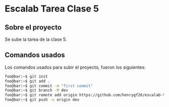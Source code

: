 # Escalab Tarea Clase 5

## Sobre el proyecto

Se sube la tarea de la clase 5.

## Comandos usados

Los comandos usados para subir el proyecto, fueron los siguientes:

```sh
foo@bar:~$ git init
foo@bar:~$ git add .
foo@bar:~$ git commit -m "first commit"
foo@bar:~$ git branch -M dev
foo@bar:~$ git remote add origin https://github.com/henrygf26/escalab-tarea-clase-5.git
foo@bar:~$ git push -u origin dev
```
